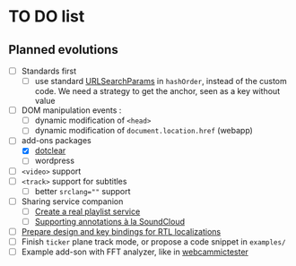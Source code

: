 TO DO list
==========

Planned evolutions
------------------

- [ ] Standards first
    - [ ] use standard [URLSearchParams](https://developer.mozilla.org/en-US/docs/Web/API/URLSearchParams) in `hashOrder`, instead of the custom code. We need a strategy to get the anchor, seen as a key without value
- [ ] DOM manipulation events :
    - [ ] dynamic modification of `<head>`
    - [ ] dynamic modification of `document.location.href` (webapp)
- [ ] add-ons packages
    - [X] [dotclear](https://github.com/dascritch/plugin-dotclear-cpu-audio)
    - [ ] wordpress
- [ ] `<video>` support
- [ ] `<track>` support for subtitles
	- [ ] better `srclang=""` support
- [ ] Sharing service companion
    - [ ] [Create a real playlist service](https://github.com/dascritch/cpu-audio/issues/8)
    - [ ] [Supporting annotations à la SoundCloud](https://github.com/dascritch/cpu-audio/issues/10)
- [ ] [Prepare design and key bindings for RTL localizations](https://github.com/dascritch/cpu-audio/issues/26)
- [ ] Finish `ticker` plane track mode, or propose a code snippet in `examples/`
- [ ] Example add-son with FFT analyzer, like in [webcammictester](https://webcammictest.com/check-mic.html)

<!-- {% include footer.html %} -->
